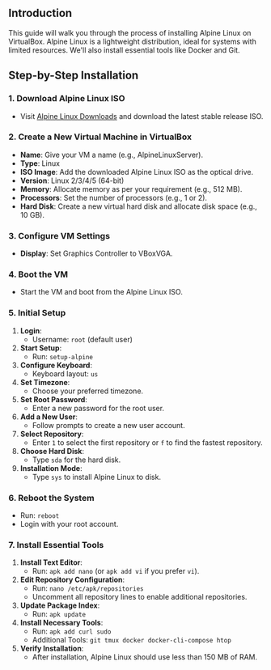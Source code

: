 ## Introduction

This guide will walk you through the process of installing Alpine Linux on VirtualBox. Alpine Linux is a lightweight distribution, ideal for systems with limited resources. We'll also install essential tools like Docker and Git.

## Step-by-Step Installation

### 1. Download Alpine Linux ISO

- Visit [Alpine Linux Downloads](https://alpinelinux.org/downloads/) and download the latest stable release ISO.

### 2. Create a New Virtual Machine in VirtualBox

- **Name**: Give your VM a name (e.g., AlpineLinuxServer).
- **Type**: Linux
- **ISO Image**: Add the downloaded Alpine Linux ISO as the optical drive.
- **Version**: Linux 2/3/4/5 (64-bit)
- **Memory**: Allocate memory as per your requirement (e.g., 512 MB).
- **Processors**: Set the number of processors (e.g., 1 or 2).
- **Hard Disk**: Create a new virtual hard disk and allocate disk space (e.g., 10 GB).

### 3. Configure VM Settings

- **Display**: Set Graphics Controller to VBoxVGA.

### 4. Boot the VM

- Start the VM and boot from the Alpine Linux ISO.

### 5. Initial Setup

1. **Login**:
    - Username: `root` (default user)
2. **Start Setup**:
    - Run: `setup-alpine`
3. **Configure Keyboard**:
    - Keyboard layout: `us`
4. **Set Timezone**:
    - Choose your preferred timezone.
5. **Set Root Password**:
    - Enter a new password for the root user.
6. **Add a New User**:
    - Follow prompts to create a new user account.
7. **Select Repository**:
    - Enter `1` to select the first repository or `f` to find the fastest repository.
8. **Choose Hard Disk**:
    - Type `sda` for the hard disk.
9. **Installation Mode**:
    - Type `sys` to install Alpine Linux to disk.

### 6. Reboot the System

- Run: `reboot`
- Login with your root account.

### 7. Install Essential Tools

1. **Install Text Editor**:
    - Run: `apk add nano` (or `apk add vi` if you prefer `vi`).
2. **Edit Repository Configuration**:
    - Run: `nano /etc/apk/repositories`
    - Uncomment all repository lines to enable additional repositories.
3. **Update Package Index**:
    - Run: `apk update`
4. **Install Necessary Tools**:
    - Run: `apk add curl sudo`
    - Additional Tools: `git tmux docker docker-cli-compose htop`
8. **Verify Installation**:
    - After installation, Alpine Linux should use less than 150 MB of RAM.